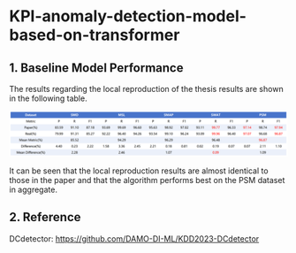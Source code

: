# KPI-anomaly-detection-model-based-on-transformer
 
## 1. Baseline Model Performance

The results regarding the local reproduction of the thesis results are shown in the following table.

![Dcdetector result](Baseline_models/KDD2023-DCdetector/img/difference.png)

It can be seen that the local reproduction results are almost identical to those in the paper and that the algorithm performs best on the PSM dataset in aggregate.

## 2. Reference

DCdetector: https://github.com/DAMO-DI-ML/KDD2023-DCdetector
